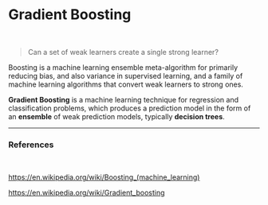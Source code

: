 # Gradient Boosting

<br>

> Can a set of weak learners create a single strong learner?

Boosting is a machine learning ensemble meta-algorithm for primarily reducing bias, and also variance in supervised learning, 
and a family of machine learning algorithms that convert weak learners to strong ones.


**Gradient Boosting** is a machine learning technique for regression and classification problems, 
which produces a prediction model in the form of an **ensemble** of weak prediction models, typically **decision trees**.



---

### References

<br>

https://en.wikipedia.org/wiki/Boosting_(machine_learning)

https://en.wikipedia.org/wiki/Gradient_boosting
